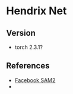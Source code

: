 # Hendrix Net

## Version

- torch 2.3.1?

## References 

- [Facebook SAM2](https://github.com/facebookresearch/sam2)
- 